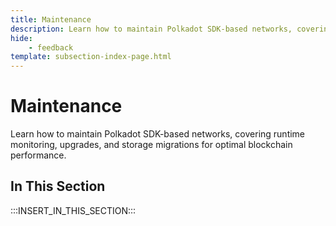 ```yaml
---
title: Maintenance
description: Learn how to maintain Polkadot SDK-based networks, covering runtime monitoring, upgrades, and storage migrations for optimal blockchain performance.
hide: 
    - feedback
template: subsection-index-page.html
---
```


# Maintenance

Learn how to maintain Polkadot SDK-based networks, covering runtime monitoring, upgrades, and storage migrations for optimal blockchain performance.

## In This Section

:::INSERT_IN_THIS_SECTION:::